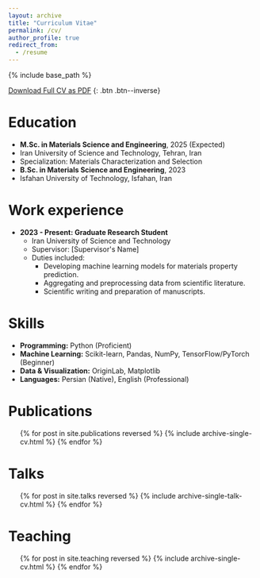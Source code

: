```yaml
---
layout: archive
title: "Curriculum Vitae"
permalink: /cv/
author_profile: true
redirect_from:
  - /resume
---
```


{% include base_path %}

[Download Full CV as PDF](/files/Amirhossein_Lotfi_CV.pdf)
{: .btn .btn--inverse}

Education
======
* **M.Sc. in Materials Science and Engineering**, 2025 (Expected)
 * Iran University of Science and Technology, Tehran, Iran
 * Specialization: Materials Characterization and Selection
* **B.Sc. in Materials Science and Engineering**, 2023
 * Isfahan University of Technology, Isfahan, Iran

Work experience
======
* **2023 - Present: Graduate Research Student**
  * Iran University of Science and Technology
  * Supervisor: [Supervisor's Name]
  * Duties included:
    * Developing machine learning models for materials property prediction.
    * Aggregating and preprocessing data from scientific literature.
    * Scientific writing and preparation of manuscripts.
  
Skills
======
* **Programming:** Python (Proficient)
* **Machine Learning:** Scikit-learn, Pandas, NumPy, TensorFlow/PyTorch (Beginner)
* **Data & Visualization:** OriginLab, Matplotlib
* **Languages:** Persian (Native), English (Professional)

Publications
======
  <ul>{% for post in site.publications reversed %}
    {% include archive-single-cv.html %}
  {% endfor %}</ul>
  
Talks
======
  <ul>{% for post in site.talks reversed %}
    {% include archive-single-talk-cv.html  %}
  {% endfor %}</ul>
  
Teaching
======
  <ul>{% for post in site.teaching reversed %}
    {% include archive-single-cv.html %}
  {% endfor %}</ul>
